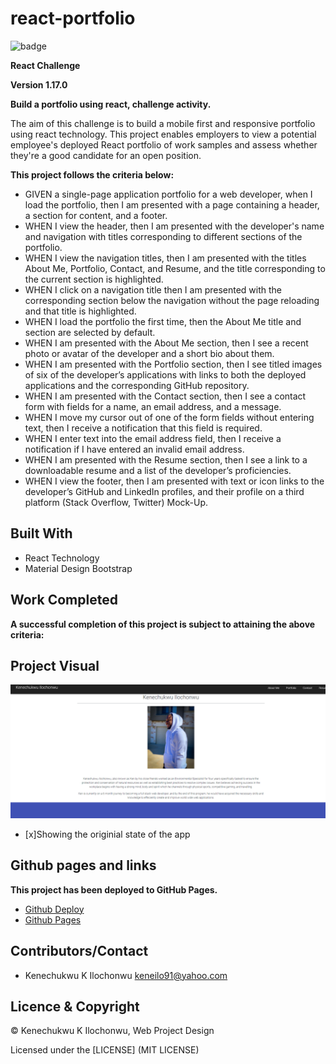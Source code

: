 # react-portfolio

![badge](https://img.shields.io/badge/License-mit-red.svg)

**React Challenge**

**Version 1.17.0**

**Build a portfolio using react, challenge activity.**

The aim of this challenge is to build a mobile first and responsive portfolio using react technology. This project enables employers to view a potential employee's deployed React portfolio of work samples and assess whether they're a good candidate for an open position.

**This project follows the criteria below:**

- GIVEN a single-page application portfolio for a web developer, when I load the portfolio, then I am presented with a page containing a header, a section for content, and a footer.
- WHEN I view the header, then I am presented with the developer's name and navigation with titles corresponding to different sections of the portfolio.
- WHEN I view the navigation titles, then I am presented with the titles About Me, Portfolio, Contact, and Resume, and the title corresponding to the current section is highlighted.
- WHEN I click on a navigation title then I am presented with the corresponding section below the navigation without the page reloading and that title is highlighted.
- WHEN I load the portfolio the first time, then the About Me title and section are selected by default.
- WHEN I am presented with the About Me section, then I see a recent photo or avatar of the developer and a short bio about them.
- WHEN I am presented with the Portfolio section, then I see titled images of six of the developer’s applications with links to both the deployed applications and the corresponding GitHub repository.
- WHEN I am presented with the Contact section, then I see a contact form with fields for a name, an email address, and a message.
- WHEN I move my cursor out of one of the form fields without entering text, then I receive a notification that this field is required.
- WHEN I enter text into the email address field, then I receive a notification if I have entered an invalid email address.
- WHEN I am presented with the Resume section, then I see a link to a downloadable resume and a list of the developer’s proficiencies.
- WHEN I view the footer, then I am presented with text or icon links to the developer’s GitHub and LinkedIn profiles, and their profile on a third platform (Stack Overflow, Twitter) 
Mock-Up.

## Built With

- React Technology
- Material Design Bootstrap


## Work Completed

**A successful completion of this project is subject to attaining the above criteria:**

## Project Visual

![Project-Picture](./public/screenshot.png)
- [x]Showing the originial state of the app


## Github pages and links

**This project has been deployed to GitHub Pages.** 

- [Github Deploy](https://github.com/kenesei91/react-portfolio)
- [Github Pages](https://github.com/kenesei91/react-portfolio)



## Contributors/Contact

- Kenechukwu K Ilochonwu <keneilo91@yahoo.com>


## Licence & Copyright


© Kenechukwu K Ilochonwu, Web Project Design


Licensed under the [LICENSE] (MIT LICENSE)
